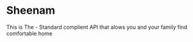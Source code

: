 # Sheenam
This is The - Standard complient API that alows you and your family find comfortable home
